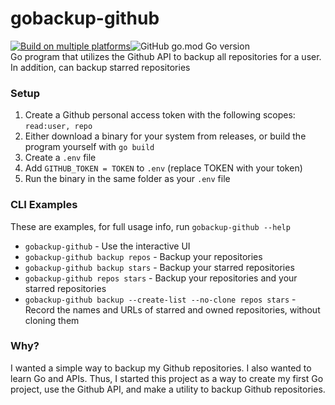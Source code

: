 # gobackup-github  
[![Build on multiple platforms](https://github.com/slashtechno/gobackup-github/actions/workflows/go-build.yml/badge.svg)](https://github.com/slashtechno/gobackup-github/actions/workflows/go-build.yml)![GitHub go.mod Go version](https://img.shields.io/github/go-mod/go-version/slashtechno/gobackup-github)  
Go program that utilizes the Github API to backup all repositories for a user. In addition, can backup starred repositories  

### Setup  
1. Create a Github personal access token with the following scopes:  `read:user, repo`  
2. Either download a binary for your system from releases, or build the program yourself with `go build`   
3. Create a `.env` file  
4. Add `GITHUB_TOKEN = TOKEN` to `.env` (replace TOKEN with your token)  
5. Run the binary in the same folder as your `.env` file  

### CLI Examples  
These are examples, for full usage info, run `gobackup-github --help`  
* `gobackup-github` - Use the interactive UI 
* `gobackup-github backup repos` - Backup your repositories 
* `gobackup-github backup stars` - Backup your starred repositories 
* `gobackup-github repos stars` - Backup your repositories and your starred repositories  
* `gobackup-github backup --create-list --no-clone repos stars` - Record the names and URLs of starred and owned repositories, without cloning them  

### Why?  
I wanted a simple way to backup my Github repositories. I also wanted to learn Go and APIs. Thus, I started this project as a way to create my first Go project, use the Github API, and make a utility to backup Github repositories.  
